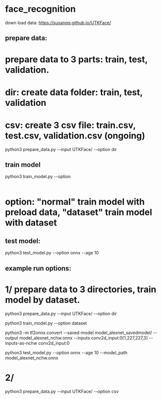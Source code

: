 # face_recognition

down load data: https://susanqq.github.io/UTKFace/

## prepare data:

# prepare data to 3 parts: train, test, validation. 
# dir: create data folder: train, test, validation
# csv: create 3 csv file: train.csv, test.csv, validation.csv (ongoing)
python3 prepare_data.py --input UTKFace/ --option dir


## train model

python3 train_model.py --option <option>

# option: "normal" train model with preload data, "dataset" train model with dataset



## test model:

python3 test_model.py --option onnx --age 10


## example run options:

# 1/ prepare data to 3 directories, train model by dataset.

python3 prepare_data.py --input UTKFace/ --option dir

python3 train_model.py --option dataset

python3 -m tf2onnx.convert --saved-model model_alexnet_savedmodel/ --output model_alexnet_nchw.onnx --inputs conv2d_input:0[1,227,227,3] --inputs-as-nchw conv2d_input:0

python3 test_model.py --option onnx --age 10 --model_path model_alexnet_nchw.onnx

# 2/

python3 prepare_data.py --input UTKFace/ --option csv

